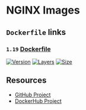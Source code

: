 # NGINX Images

## `Dockerfile` links

### `1.19` [Dockerfile](https://github.com/cornernote/docker-nginx/blob/1.19/Dockerfile)

[![Version](https://img.shields.io/badge/version-1.19-blue.svg?style=flat-square)](https://github.com/cornernote/docker-nginx/tree/1.19) [![Layers](https://img.shields.io/microbadger/layers/cornernote/nginx/1.19.svg?style=flat-square)](https://hub.docker.com/r/cornernote/nginx/) [![Size](https://img.shields.io/microbadger/image-size/cornernote/nginx/1.19.svg?style=flat-square)](https://hub.docker.com/r/cornernote/nginx/)


## Resources

* [GitHub Project](https://github.com/cornernote/docker-nginx)
* [DockerHub Project](https://hub.docker.com/r/cornernote/nginx/)

